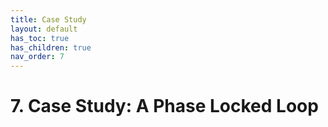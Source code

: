 ```yaml
---
title: Case Study
layout: default
has_toc: true
has_children: true
nav_order: 7
---
```


# 7. Case Study: A Phase Locked Loop